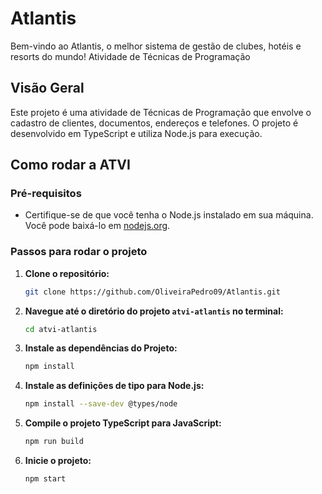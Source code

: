 # Atlantis
Bem-vindo ao Atlantis, o melhor sistema de gestão de clubes, hotéis e resorts do mundo!
Atividade de Técnicas de Programação

## Visão Geral

Este projeto é uma atividade de Técnicas de Programação que envolve o cadastro de clientes, documentos, endereços e telefones. O projeto é desenvolvido em TypeScript e utiliza Node.js para execução.

## Como rodar a ATVI

### Pré-requisitos

- Certifique-se de que você tenha o Node.js instalado em sua máquina. Você pode baixá-lo em [nodejs.org](https://nodejs.org/).

### Passos para rodar o projeto

1. **Clone o repositório:**

   ```sh
   git clone https://github.com/OliveiraPedro09/Atlantis.git
   

2. **Navegue até o diretório do projeto `atvi-atlantis` no terminal:**
    ```sh
    cd atvi-atlantis

3. **Instale as dependências do Projeto:**
    ```sh
    npm install

4. **Instale as definições de tipo para Node.js:**
    ```sh
    npm install --save-dev @types/node

5. **Compile o projeto TypeScript para JavaScript:**
    ```sh
    npm run build

6. **Inicie o projeto:**
    ```sh
    npm start
